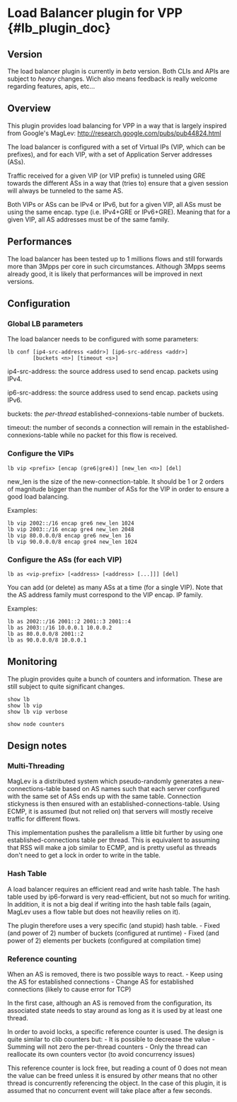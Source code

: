 # Load Balancer plugin for VPP    {#lb_plugin_doc}

## Version

The load balancer plugin is currently in *beta* version.
Both CLIs and APIs are subject to *heavy* changes.
Wich also means feedback is really welcome regarding features, apis, etc...

## Overview

This plugin provides load balancing for VPP in a way that is largely inspired 
from Google's MagLev: http://research.google.com/pubs/pub44824.html

The load balancer is configured with a set of Virtual IPs (VIP, which can be 
prefixes), and for each VIP, with a set of Application Server addresses (ASs).

Traffic received for a given VIP (or VIP prefix) is tunneled using GRE towards
the different ASs in a way that (tries to) ensure that a given session will 
always be tunneled to the same AS.

Both VIPs or ASs can be IPv4 or IPv6, but for a given VIP, all ASs must be using
the same encap. type (i.e. IPv4+GRE or IPv6+GRE). Meaning that for a given VIP,
all AS addresses must be of the same family.

## Performances

The load balancer has been tested up to 1 millions flows and still forwards more
than 3Mpps per core in such circumstances.
Although 3Mpps seems already good, it is likely that performances will be improved
in next versions.

## Configuration

### Global LB parameters

The load balancer needs to be configured with some parameters:

	lb conf [ip4-src-address <addr>] [ip6-src-address <addr>] 
	        [buckets <n>] [timeout <s>]
	       
ip4-src-address: the source address used to send encap. packets using IPv4.

ip6-src-address: the source address used to send encap. packets using IPv6.

buckets:         the *per-thread* established-connexions-table number of buckets.

timeout:         the number of seconds a connection will remain in the 
                 established-connexions-table while no packet for this flow
                 is received.
                 

### Configure the VIPs

    lb vip <prefix> [encap (gre6|gre4)] [new_len <n>] [del]
    
new_len is the size of the new-connection-table. It should be 1 or 2 orders of
magnitude bigger than the number of ASs for the VIP in order to ensure a good
load balancing.

Examples:
    
    lb vip 2002::/16 encap gre6 new_len 1024
    lb vip 2003::/16 encap gre4 new_len 2048
    lb vip 80.0.0.0/8 encap gre6 new_len 16
    lb vip 90.0.0.0/8 encap gre4 new_len 1024

### Configure the ASs (for each VIP)

    lb as <vip-prefix> [<address> [<address> [...]]] [del]

You can add (or delete) as many ASs at a time (for a single VIP).
Note that the AS address family must correspond to the VIP encap. IP family.

Examples:

    lb as 2002::/16 2001::2 2001::3 2001::4
    lb as 2003::/16 10.0.0.1 10.0.0.2
    lb as 80.0.0.0/8 2001::2
    lb as 90.0.0.0/8 10.0.0.1
    
    

## Monitoring

The plugin provides quite a bunch of counters and information.
These are still subject to quite significant changes.

    show lb
    show lb vip
    show lb vip verbose
    
    show node counters


## Design notes

### Multi-Threading

MagLev is a distributed system which pseudo-randomly generates a 
new-connections-table based on AS names such that each server configured with 
the same set of ASs ends up with the same table. Connection stickyness is then 
ensured with an established-connections-table. Using ECMP, it is assumed (but
not relied on) that servers will mostly receive traffic for different flows.

This implementation pushes the parallelism a little bit further by using
one established-connections table per thread. This is equivalent to assuming
that RSS will make a job similar to ECMP, and is pretty useful as threads don't
need to get a lock in order to write in the table.

### Hash Table

A load balancer requires an efficient read and write hash table. The hash table
used by ip6-forward is very read-efficient, but not so much for writing. In
addition, it is not a big deal if writing into the hash table fails (again,
MagLev uses a flow table but does not heaviliy relies on it).

The plugin therefore uses a very specific (and stupid) hash table.
	- Fixed (and power of 2) number of buckets (configured at runtime)
	- Fixed (and power of 2) elements per buckets (configured at compilation time)

### Reference counting

When an AS is removed, there is two possible ways to react.
	- Keep using the AS for established connections
	- Change AS for established connections (likely to cause error for TCP)

In the first case, although an AS is removed from the configuration, its 
associated state needs to stay around as long as it is used by at least one 
thread.

In order to avoid locks, a specific reference counter is used. The design is quite
similar to clib counters but:
	- It is possible to decrease the value
	- Summing will not zero the per-thread counters
	- Only the thread can reallocate its own counters vector (to avoid concurrency issues)

This reference counter is lock free, but reading a count of 0 does not mean
the value can be freed unless it is ensured by *other* means that no other thread
is concurrently referencing the object. In the case of this plugin, it is assumed
that no concurrent event will take place after a few seconds.

